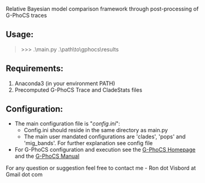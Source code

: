 Relative Bayesian model comparison framework through post-processing of G-PhoCS traces

## Usage:

> \>\>\> .\main.py .\path\to\gphocs\results


## Requirements:

1. Anaconda3 (in your environment PATH)
2. Precomputed G-PhoCS Trace and CladeStats files


## Configuration:

* The main configuration file is "*config.ini*":
	* Config.ini should reside in the same directory as main.py
	* The main user mandated configurations are 'clades', 'pops' and 'mig_bands'. For further explanation see config file
* For G-PhoCS configuration and execution see the [G-PhoCS Homepage](http://compgen.cshl.edu/GPhoCS/) and the [G-PhoCS Manual](http://compgen.cshl.edu/GPhoCS/GPhoCS_Manual.pdf)


For any question or suggestion feel free to contact me - Ron dot Visbord at Gmail dot com